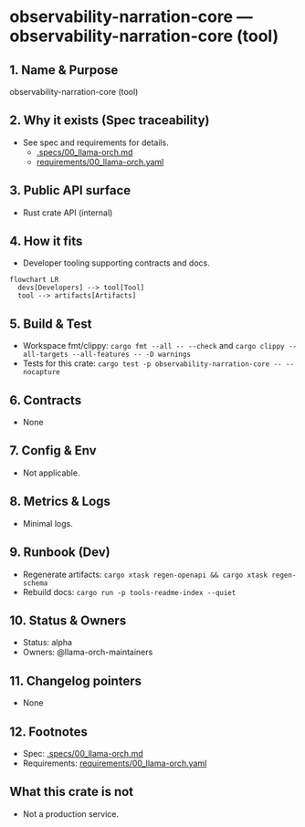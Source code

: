 # observability-narration-core — observability-narration-core (tool)

## 1. Name & Purpose

observability-narration-core (tool)

## 2. Why it exists (Spec traceability)

- See spec and requirements for details.
  - [.specs/00_llama-orch.md](../../../.specs/00_llama-orch.md)
  - [requirements/00_llama-orch.yaml](../../../requirements/00_llama-orch.yaml)


## 3. Public API surface

- Rust crate API (internal)

## 4. How it fits

- Developer tooling supporting contracts and docs.

```mermaid
flowchart LR
  devs[Developers] --> tool[Tool]
  tool --> artifacts[Artifacts]
```

## 5. Build & Test

- Workspace fmt/clippy: `cargo fmt --all -- --check` and `cargo clippy --all-targets --all-features
-- -D warnings`
- Tests for this crate: `cargo test -p observability-narration-core -- --nocapture`


## 6. Contracts

- None


## 7. Config & Env

- Not applicable.

## 8. Metrics & Logs

- Minimal logs.

## 9. Runbook (Dev)

- Regenerate artifacts: `cargo xtask regen-openapi && cargo xtask regen-schema`
- Rebuild docs: `cargo run -p tools-readme-index --quiet`


## 10. Status & Owners

- Status: alpha
- Owners: @llama-orch-maintainers

## 11. Changelog pointers

- None

## 12. Footnotes

- Spec: [.specs/00_llama-orch.md](../../../.specs/00_llama-orch.md)
- Requirements: [requirements/00_llama-orch.yaml](../../../requirements/00_llama-orch.yaml)


## What this crate is not

- Not a production service.
